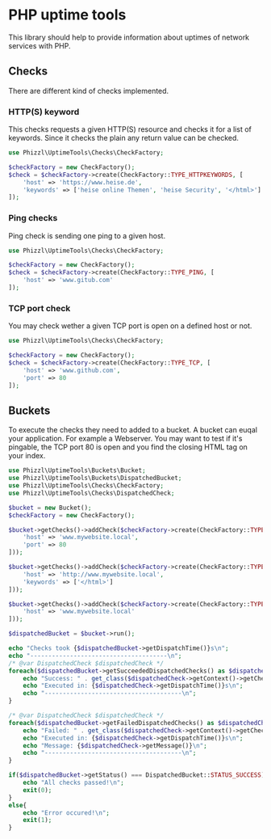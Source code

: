PHP uptime tools
================

This library should help to provide information about uptimes of network services with PHP.

## Checks
There are different kind of checks implemented.
### HTTP(S) keyword
This checks requests a given HTTP(S) resource and checks it for a list of keywords. Since it checks the plain any return value can be checked.

```php
use Phizzl\UptimeTools\Checks\CheckFactory;

$checkFactory = new CheckFactory();
$check = $checkFactory->create(CheckFactory::TYPE_HTTPKEYWORDS, [
    'host' => 'https://www.heise.de',
    'keywords' => ['heise online Themen', 'heise Security', '</html>']
]);
```

### Ping checks
Ping check is sending one ping to a given host.
```php
use Phizzl\UptimeTools\Checks\CheckFactory;

$checkFactory = new CheckFactory();
$check = $checkFactory->create(CheckFactory::TYPE_PING, [
    'host' => 'www.gitub.com'
]);
```

### TCP port check
You may check wether a given TCP port is open on a defined host or not.

```php
use Phizzl\UptimeTools\Checks\CheckFactory;

$checkFactory = new CheckFactory();
$check = $checkFactory->create(CheckFactory::TYPE_TCP, [
    'host' => 'www.github.com',
    'port' => 80
]);
```

## Buckets
To execute the checks they need to added to a bucket. A bucket can euqal your application. For example a Webserver. You may want to test if it's pingable, the TCP port 80 is open and you find the closing HTML tag on your index.

```php
use Phizzl\UptimeTools\Buckets\Bucket;
use Phizzl\UptimeTools\Buckets\DispatchedBucket;
use Phizzl\UptimeTools\Checks\CheckFactory;
use Phizzl\UptimeTools\Checks\DispatchedCheck;

$bucket = new Bucket();
$checkFactory = new CheckFactory();

$bucket->getChecks()->addCheck($checkFactory->create(CheckFactory::TYPE_TCP, [
    'host' => 'www.mywebsite.local',
    'port' => 80
]));

$bucket->getChecks()->addCheck($checkFactory->create(CheckFactory::TYPE_HTTPKEYWORDS, [
    'host' => 'http://www.mywebsite.local',
    'keywords' => ['</html>']
]));

$bucket->getChecks()->addCheck($checkFactory->create(CheckFactory::TYPE_PING, [
    'host' => 'www.mywebsite.local'
]));

$dispatchedBucket = $bucket->run();

echo "Checks took {$dispatchedBucket->getDispatchTime()}s\n";
echo "--------------------------------------\n";
/* @var DispatchedCheck $dispatchedCheck */
foreach($dispatchedBucket->getSucceededDispatchedChecks() as $dispatchedCheck){
    echo "Success: " . get_class($dispatchedCheck->getContext()->getCheck()) . PHP_EOL;
    echo "Executed in: {$dispatchedCheck->getDispatchTime()}s\n";
    echo "--------------------------------------\n";
}

/* @var DispatchedCheck $dispatchedCheck */
foreach($dispatchedBucket->getFailedDispatchedChecks() as $dispatchedCheck){
    echo "Failed: " . get_class($dispatchedCheck->getContext()->getCheck()) . PHP_EOL;
    echo "Executed in: {$dispatchedCheck->getDispatchTime()}s\n";
    echo "Message: {$dispatchedCheck->getMessage()}\n";
    echo "--------------------------------------\n";
}

if($dispatchedBucket->getStatus() === DispatchedBucket::STATUS_SUCCESS){
    echo "All checks passed!\n";
    exit(0);
}
else{
    echo "Error occured!\n";
    exit(1);
}
```